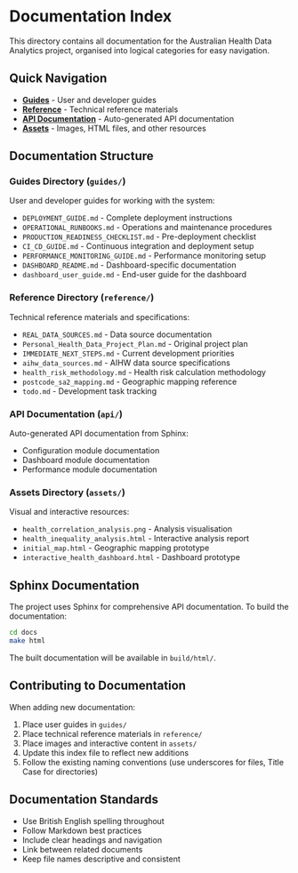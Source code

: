 # Documentation Index

This directory contains all documentation for the Australian Health Data Analytics project, organised into logical categories for easy navigation.

## Quick Navigation

- [**Guides**](guides/) - User and developer guides
- [**Reference**](reference/) - Technical reference materials
- [**API Documentation**](api/) - Auto-generated API documentation
- [**Assets**](assets/) - Images, HTML files, and other resources

## Documentation Structure

### Guides Directory (`guides/`)
User and developer guides for working with the system:

- `DEPLOYMENT_GUIDE.md` - Complete deployment instructions
- `OPERATIONAL_RUNBOOKS.md` - Operations and maintenance procedures
- `PRODUCTION_READINESS_CHECKLIST.md` - Pre-deployment checklist
- `CI_CD_GUIDE.md` - Continuous integration and deployment setup
- `PERFORMANCE_MONITORING_GUIDE.md` - Performance monitoring setup
- `DASHBOARD_README.md` - Dashboard-specific documentation
- `dashboard_user_guide.md` - End-user guide for the dashboard

### Reference Directory (`reference/`)
Technical reference materials and specifications:

- `REAL_DATA_SOURCES.md` - Data source documentation
- `Personal_Health_Data_Project_Plan.md` - Original project plan
- `IMMEDIATE_NEXT_STEPS.md` - Current development priorities
- `aihw_data_sources.md` - AIHW data source specifications
- `health_risk_methodology.md` - Health risk calculation methodology
- `postcode_sa2_mapping.md` - Geographic mapping reference
- `todo.md` - Development task tracking

### API Documentation (`api/`)
Auto-generated API documentation from Sphinx:

- Configuration module documentation
- Dashboard module documentation
- Performance module documentation

### Assets Directory (`assets/`)
Visual and interactive resources:

- `health_correlation_analysis.png` - Analysis visualisation
- `health_inequality_analysis.html` - Interactive analysis report
- `initial_map.html` - Geographic mapping prototype
- `interactive_health_dashboard.html` - Dashboard prototype

## Sphinx Documentation

The project uses Sphinx for comprehensive API documentation. To build the documentation:

```bash
cd docs
make html
```

The built documentation will be available in `build/html/`.

## Contributing to Documentation

When adding new documentation:

1. Place user guides in `guides/`
2. Place technical reference materials in `reference/`
3. Place images and interactive content in `assets/`
4. Update this index file to reflect new additions
5. Follow the existing naming conventions (use underscores for files, Title Case for directories)

## Documentation Standards

- Use British English spelling throughout
- Follow Markdown best practices
- Include clear headings and navigation
- Link between related documents
- Keep file names descriptive and consistent
